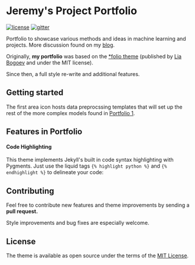 # Jeremy's Project Portfolio

<!-- [![build status](https://travis-ci.org/alshedivat/al-folio.svg?branch=master)](https://travis-ci.org/alshedivat/al-folio)
[![demo](https://img.shields.io/badge/theme-demo-brightgreen.svg)](https://alshedivat.github.io/al-folio/) -->
[![license](https://img.shields.io/github/license/mashape/apistatus.svg?maxAge=2592000)](https://github.com/jeremywood-ai/portfolio/blob/master/LICENSE)
[![gitter](https://badges.gitter.im/jeremywood-ai/portfolio.svg)](https://github.com/jeremywood-ai/portfolio?utm_source=badge&utm_medium=badge&utm_campaign=pr-badge)

Portfolio to showcase various methods and ideas in machine learning and projects. More discussion found on my [blog](https://jeremywood.ai).

Originally, **my portfolio** was based on the [\*folio theme](https://github.com/bogoli/-folio) (published by [Lia Bogoev](http://liabogoev.com) and under the MIT license).

Since then, a full style re-write and additional features.

<!-- Check out creating a theme demo -->

## Getting started

The first area icon hosts data preprocssing templates that will set up the rest of the more complex models found in [Portfolio 1](/_projects/1-Project.md).

## Features in Portfolio

#### Code Highlighting
This theme implements Jekyll's built in code syntax highlighting with Pygments.
Just use the liquid tags `{% highlight python %}` and `{% endhighlight %}` to delineate your code:

<!-- 
<p align="center">
  <a href="https://alshedivat.github.io/al-folio/blog/2015/code/">
    <img src="assets/img/code-screenshot.png" width="75%">
  </a>
</p> -->

## Contributing

Feel free to contribute new features and theme improvements by sending a **pull request.**

Style improvements and bug fixes are especially welcome.

## License

The theme is available as open source under the terms of the [MIT License](https://opensource.org/licenses/MIT).
